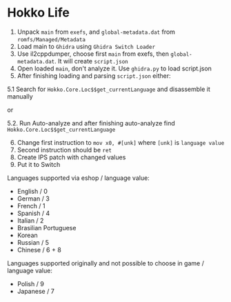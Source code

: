# Hokko Life

1. Unpack `main` from `exefs`, and `global-metadata.dat` from `romfs/Managed/Metadata`
2. Load main to `Ghidra` using `Ghidra Switch Loader`
3. Use il2cppdumper, choose first `main` from exefs, then `global-metadata.dat`. It will create `script.json`
4. Open loaded `main`, don't analyze it. Use `ghidra.py` to load script.json
5. After finishing loading and parsing `script.json` either:

5.1 Search for `Hokko.Core.Loc$$get_currentLanguage` and disassemble it manually

or

5.2. Run Auto-analyze and after finishing auto-analyze find `Hokko.Core.Loc$$get_currentLanguage`

6. Change first instruction to `mov x0, #[unk]` where `[unk]` is `language value`
7. Second instruction should be `ret`
8. Create IPS patch with changed values
9. Put it to Switch

Languages supported via eshop / language value:
- English / 0
- German / 3
- French / 1
- Spanish / 4
- Italian / 2
- Brasilian Portuguese
- Korean
- Russian / 5
- Chinese / 6 + 8

Languages supported originally and not possible to choose in game / language value:
- Polish / 9
- Japanese / 7